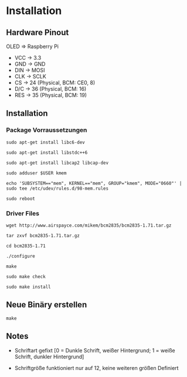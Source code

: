 # Installation

## Hardware Pinout

OLED        =>    Raspberry Pi
* VCC    ->    3.3
* GND    ->    GND
* DIN    ->    MOSI
* CLK    ->    SCLK
* CS     ->    24 (Physical, BCM: CE0, 8)
* D/C    ->    36 (Physical, BCM: 16)
* RES    ->    35 (Physical, BCM: 19)

## Installation

### Package Vorraussetzungen

```console
sudo apt-get install libc6-dev

sudo apt-get install libstdc++6

sudo apt-get install libcap2 libcap-dev

sudo adduser $USER kmem

echo 'SUBSYSTEM=="mem", KERNEL=="mem", GROUP="kmem", MODE="0660"' | sudo tee /etc/udev/rules.d/98-mem.rules

sudo reboot
```

### Driver Files
```console
wget http://www.airspayce.com/mikem/bcm2835/bcm2835-1.71.tar.gz

tar zxvf bcm2835-1.71.tar.gz

cd bcm2835-1.71

./configure

make

sudo make check

sudo make install
```

## Neue Binäry erstellen

```console
make
```

## Notes

* Schriftart gefixt [0 = Dunkle Schrift, weißer Hintergrund; 1 = weiße Schrift, dunkler Hintergrund]

* Schriftgröße funktioniert nur auf 12, keine weiteren größen Definiert